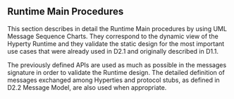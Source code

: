 Runtime Main Procedures
-----------------------

This section describes in detail the Runtime Main procedures by using UML Message Sequence Charts. They correspond to the dynamic view of the Hyperty Runtime and they validate the static design for the most important use cases that were already used in D2.1 and originally described in D1.1.

The previously defined APIs are used as much as possible in the messages signature in order to validate the Runtime design. The detailed definition of messages exchanged among Hyperties and protocol stubs, as defined in D2.2 Message Model, are also used when appropriate.
